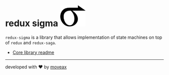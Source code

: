 <h1>redux sigma <img src="./assets/Artboard.png" alt="redux-sigma" width="80px" /></h1>

`redux-sigma` is a library that allows implementation of state machines on top
of `redux` and `redux-saga`.

- [Core library readme](./pacakages/redux-sigma/)

---

developed with :heart: by [moveax](https://moveax.it/)

